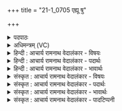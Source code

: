 +++
title = "21-1_0705 एह्यू षु"

+++
<details><summary>पदपाठः</summary>

आ꣢। इ꣣हि। ऊ। सु꣢। ब्र꣡वा꣢꣯णि। ते꣣। अ꣡ग्ने꣢꣯। इ꣣त्था꣢। इ꣡त꣢꣯राः। गि꣡रः꣢꣯। ए꣣भिः꣢। व꣣र्द्धासे। इ꣡न्दु꣢꣯भिः। ७०५।
</details>

<details><summary>अधिमन्त्रम् (VC)</summary>

- अग्निः
- भरद्वाजो बार्हस्पत्यः
- गायत्री
- षड्जः
</details>

<details><summary>हिन्दी : आचार्य रामनाथ वेदालंकार - विषयः</summary>

प्रथम ऋचा की व्याख्या पूर्वार्चिक में क्रमाङ्क ७ पर परमेश्वरोपासना के विषय में की गयी थी। यहाँ गुरु शिष्य को सम्बोधन कर रहा है।
</details>

<details><summary>हिन्दी : आचार्य रामनाथ वेदालंकार - पदार्थः</summary>

पदार्थान्वय -  हे(अग्ने)तपस्वी विद्यार्थी! (एहि उ)आ,मैं(ते)तेरे लिये(सु)भली-भाँति(इत्था)सच्चे रूप में(इतराः)सामान्य वाणियों से विलक्षण प्रकार की(गिरः)शास्त्रवाणियों का(ब्रवाणि)उपदेश करूँ। तू(एभिः)इन(इन्दुभिः)विद्या-रसों से(वर्धासे)वृद्धि को प्राप्त कर ॥१॥
</details>

<details><summary>हिन्दी : आचार्य रामनाथ वेदालंकार - भावार्थः</summary>

भावार्थ -  गुरुओं को चाहिये कि प्रेम से बुलाकर शिष्यों को मनोयोग से पढ़ाएँ ॥१॥
</details>

<details><summary>संस्कृत : आचार्य रामनाथ वेदालंकार - विषयः</summary>

तत्र प्रथमा ऋक् पूर्वार्चिके ७ क्रमाङ्के परमेश्वरोपासनाविषये व्याख्याता। अत्र गुरुः शिष्यं सम्बोधयति।
</details>

<details><summary>संस्कृत : आचार्य रामनाथ वेदालंकार - पदार्थः</summary>

पदार्थान्वय -  हे(अग्ने)तपस्विन् विद्यार्थिन्! [तपो वा अग्निः। श० ३।४।३।२।] (एहि उ)आगच्छ खलु। अहम्(ते)तुभ्यम्(सु)सम्यक्(इत्था)सत्यम्(इतराः)सामान्यविलक्षणाः(गिरः)शास्त्रवाचः(ब्रवाणि)उपदिशानि। त्वम्(एभिः)एतैः(इन्दुभिः)विद्यारसैः(वर्धासे)वर्धस्व ॥१॥२
</details>

<details><summary>संस्कृत : आचार्य रामनाथ वेदालंकार - भावार्थः</summary>

भावार्थ -  गुरुभिः प्रेम्णा समाहूय शिष्या मनोयोगेन पाठनीयाः ॥१॥
</details>

<details><summary>संस्कृत : आचार्य रामनाथ वेदालंकार - पादटिप्पनी</summary>

टिप्पनी -   १. ऋ० ६।१६।१६, य० २६।१३, साम० ७। २. दयानन्दर्षिर्मन्त्रमेतमृग्भाष्ये यजुर्भाष्ये च विद्वद्विषये व्याख्यातवान्।
</details>